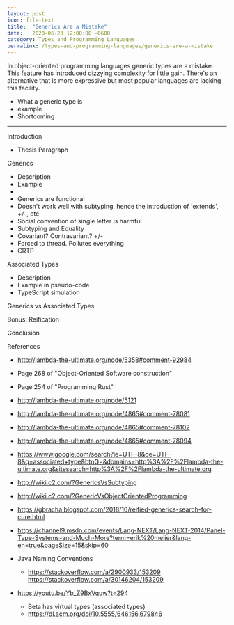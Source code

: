 ```yaml
---
layout: post
icon: file-text
title:  "Generics Are a Mistake"
date:   2020-06-23 12:00:00 -0600
category: Types and Programming Languages
permalink: /types-and-programming-languages/generics-are-a-mistake
---
```


In object-oriented programming languages generic types are a mistake. This feature
has introduced dizzying complexity for little gain. There's an alternative that
is more expressive but most popular languages are lacking this facility.

* What a generic type is
* example
* Shortcoming

---
Introduction

* Thesis Paragraph

Generics

* Description
* Example
*
* Generics are functional
* Doesn't work well with subtyping, hence the introduction of 'extends', +/-, etc
* Social convention of single letter is harmful
* Subtyping and Equality
* Covariant? Contravariant? +/-
* Forced to thread. Pollutes everything
* CRTP

Associated Types

* Description
* Example in pseudo-code
* TypeScript simulation

Generics vs Associated Types
  
Bonus: Reification

Conclusion

References

* <http://lambda-the-ultimate.org/node/5358#comment-92984>
* Page 268 of "Object-Oriented Software construction"
* Page 254 of "Programming Rust"
* <http://lambda-the-ultimate.org/node/5121>
* <http://lambda-the-ultimate.org/node/4865#comment-78081>
* <http://lambda-the-ultimate.org/node/4865#comment-78102>
* <http://lambda-the-ultimate.org/node/4865#comment-78094>
* <https://www.google.com/search?ie=UTF-8&oe=UTF-8&q=associated+type&btnG=&domains=http%3A%2F%2Flambda-the-ultimate.org&sitesearch=http%3A%2F%2Flambda-the-ultimate.org>
* <http://wiki.c2.com/?GenericsVsSubtyping>
* <http://wiki.c2.com/?GenericVsObjectOrientedProgramming>
* <https://gbracha.blogspot.com/2018/10/reified-generics-search-for-cure.html>
* <https://channel9.msdn.com/events/Lang-NEXT/Lang-NEXT-2014/Panel-Type-Systems-and-Much-More?term=erik%20meijer&lang-en=true&pageSize=15&skip=60>
* Java Naming Conventions
  * <https://stackoverflow.com/a/2900933/153209>
<https://stackoverflow.com/a/30146204/153209>

* <https://youtu.be/Yb_Z9BxVquw?t=294>
  * Beta has virtual types (associated types)
  * <https://dl.acm.org/doi/10.5555/646156.679846>
